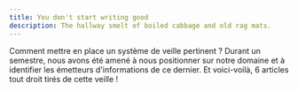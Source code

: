 ```yaml
---
title: You don't start writing good
description: The hallway smelt of boiled cabbage and old rag mats.
---
```


Comment mettre en place un système de veille pertinent ? Durant un semestre, nous avons été amené à nous positionner sur notre domaine et à identifier les émetteurs d'informations de ce dernier. Et voici-voilà, 6 articles tout droit tirés de cette veille !